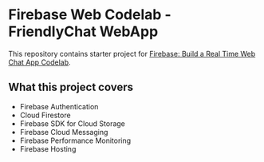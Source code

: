 # Firebase Web Codelab - FriendlyChat WebApp

This repository contains starter project for [Firebase: Build a Real Time Web Chat App Codelab](https://codelabs.developers.google.com/codelabs/firebase-web/).

## What this project covers
* Firebase Authentication
* Cloud Firestore
* Firebase SDK for Cloud Storage
* Firebase Cloud Messaging
* Firebase Performance Monitoring
* Firebase Hosting
